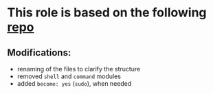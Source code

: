 # This role is based on the following [repo](https://github.com/geerlingguy/ansible-role-docker)
## Modifications:
- renaming of the files to clarify the structure
- removed `shell` and `command` modules
- added `become: yes` (`sudo`), when needed